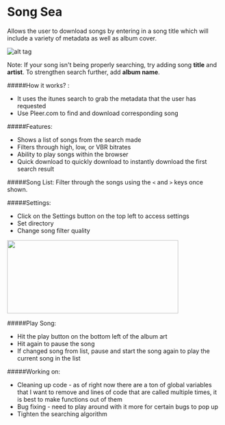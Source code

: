 # Song Sea

Allows the user to download songs by entering in a song title which will include a variety of metadata as well as album cover.

![alt tag](https://raw.github.com/sacert/SoundSea/master/SoundSeaDemo.gif)

Note: If your song isn't being properly searching, try adding song **title** and **artist**. To strengthen search further, add **album name**.

#####How it works? :
   - It uses the itunes search to grab the metadata that the user has requested
   - Use Pleer.com to find and download corresponding song
   
#####Features:
   - Shows a list of songs from the search made
   - Filters through high, low, or VBR bitrates
   - Ability to play songs within the browser
   - Quick download to quickly download to instantly download the first search result

#####Song List:
Filter through the songs using the `<` and `>` keys once shown.

#####Settings:
   - Click on the Settings button on the top left to access settings
   - Set directory
   - Change song filter quality
   
<img src="https://raw.github.com/sacert/SoundSea/master/SettingsWindow.png" width="400" height="171"/>

#####Play Song:
   - Hit the play button on the bottom left of the album art
   - Hit again to pause the song
   - If changed song from list, pause and start the song again to play the current song in the list

#####Working on:
   - Cleaning up code - as of right now there are a ton of global variables that I want to remove and lines of code that are called multiple times, it is best to make functions out of them
   - Bug fixing - need to play around with it more for certain bugs to pop up
   - Tighten the searching algorithm
   
   
